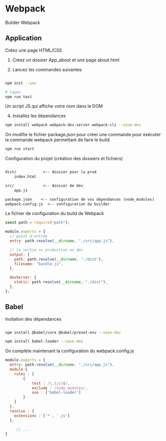 # Webpack 

Builder Webpack

## Application 

Créez une page HTML/CSS

1. Créez un dossier App_about et une page about.html

2. Lancez les commandes suivantes

```bash

npm init --yes

# tapez 
npm run test
```

Un script JS qui affiche votre nom dans le DOM 

4. Installez les dépendances

```bash
npm install webpack webpack-dev-server webpack-cli --save-dev 

```

On modifie le fichier package.json pour créer une commande pour exécuter la commande webpack permettant de faire le build.

```bash
npm run start
```

Configuration du projet (création des dossiers et fichiers)

```txt

dist/            <-- dossier pour la prod
    index.html   

src/             <-- dossier de dev
    app.js 

package.json    <-- configuration de vos dépendances (node_modules)
webpack.config.js  <-- configuration du builder

```

Le fichier de configuration du build de Webpack

```js
const path = require("path");

module.exports = {
  // point d'entrée
  entry: path.resolve(__dirname, "./src/app.js"),

  // la sortie == production ou dev
  output: {
    path: path.resolve(__dirname, "./dist"),
    filename: "bundle.js",
  },

  devServer: {
    static: path.resolve(__dirname, "./dist"),
  },
};

```

## Babel 

Insllation des dépendances

```bash

npm install @babel/core @babel/preset-env --save-dev

npm install babel-loader --save-dev

```

On complète maintenant la configuration du webpack.config.js

```js
module.exports = {
  entry: path.resolve(__dirname, "./src/app.js"),
  module:{
    rules : [
        {
            test : /\.(js)$/,
            exclude : /node_modules/,
            use : ['babel-loader']
        }
    ]
  },
  resolve : {
    extensions : ['*', '.js']
  },

     // ... 
}

```